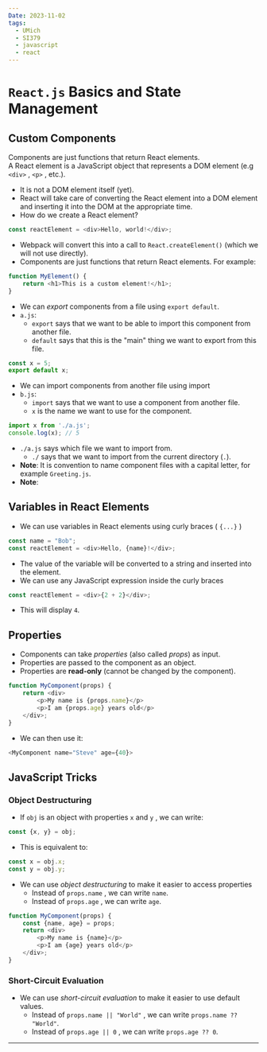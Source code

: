 ```yaml
---
Date: 2023-11-02
tags:
  - UMich
  - SI379
  - javascript
  - react
---
```

# `React.js` Basics and State Management
## Custom Components
Components are just functions that return React elements.  
A React element is a JavaScript object that represents a DOM element (e.g `<div>` , `<p>` , etc.).
- It is not a DOM element itself (yet).
- React will take care of converting the React element into a DOM element and inserting it into the DOM at the appropriate time.
- How do we create a React element?  
```javascript
const reactElement = <div>Hello, world!</div>;
```  
- Webpack will convert this into a call to `React.createElement()` (which we will not use directly).
- Components are just functions that return React elements. For example:  
```javascript
function MyElement() {  
	return <h1>This is a custom element!</h1>;  
}
```
- We can *export* components from a file using `export default`.  
- `a.js`:  
	- `export` says that we want to be able to import this component from another file.
	- `default` says that this is the "main" thing we want to export from this file.
```js
const x = 5;  
export default x;
```  
- We can import components from another file using import  
- `b.js`:  
	- `import` says that we want to use a component from another file. 
	- `x` is the name we want to use for the component.
```js
import x from './a.js';  
console.log(x); // 5  
```  
- `./a.js` says which file we want to import from.
	- `./` says that we want to import from the current directory (`.`).
- **Note**: It is convention to name component files with a capital letter, for example `Greeting.js`.
- **Note**: 
## Variables in React Elements
- We can use variables in React elements using curly braces ( `{...}` )  
```javascript
const name = "Bob";  
const reactElement = <div>Hello, {name}!</div>;  
```
- The value of the variable will be converted to a string and inserted into the element.
- We can use any JavaScript expression inside the curly braces  
```javascript
const reactElement = <div>{2 + 2}</div>; 
``` 
- This will display `4`.
## Properties
- Components can take *properties* (also called *props*) as input.
- Properties are passed to the component as an object.
- Properties are **read-only** (cannot be changed by the component).
```js
function MyComponent(props) {  
	return <div>  
		<p>My name is {props.name}</p>  
		<p>I am {props.age} years old</p>  
	</div>;  
}
```  
- We can then use it:  
```js
<MyComponent name="Steve" age={40}>
```
## JavaScript Tricks 
### Object Destructuring  
- If `obj` is an object with properties `x` and `y` , we can write:  
```js
const {x, y} = obj;
```
- This is equivalent to:  
```js
const x = obj.x;  
const y = obj.y;
```
- We can use *object destructuring* to make it easier to access properties  
	- Instead of `props.name` , we can write `name`.
	- Instead of `props.age` , we can write `age`.
```js
function MyComponent(props) {  
	const {name, age} = props;  
	return <div>  
		<p>My name is {name}</p>  
		<p>I am {age} years old</p>  
	</div>;  
}
```
### Short-Circuit Evaluation  
- We can use *short-circuit evaluation* to make it easier to use default values.
	- Instead of `props.name || "World"` , we can write `props.name ?? "World"`.
	- Instead of `props.age || 0` , we can write `props.age ?? 0`.
---